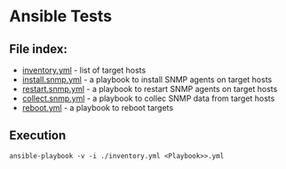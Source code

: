 # Ansible Tests

## File index:

* [inventory.yml](inventory.yml) - list of target hosts
* [install.snmp.yml](install.snmp.yml) - a playbook to install SNMP agents on target hosts
* [restart.snmp.yml](restart.snmp.yml) - a playbook to restart SNMP agents on target hosts 
* [collect.snmp.yml](collect.snmp.yml) - a playbook to collec SNMP data from target hosts
* [reboot.yml](reboot.yml) - a playbook to reboot targets

## Execution
`ansible-playbook -v -i ./inventory.yml <Playbook>>.yml `